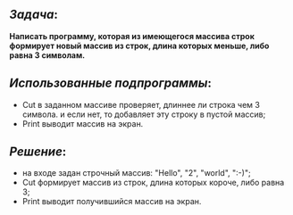 ## _Задача_:
**Написать программу, которая из имеющегося массива строк формирует новый массив из строк, длина которых меньше, либо равна 3 символам.**

## _Использованные подпрограммы_:
* Cut в заданном массиве проверяет, длиннее ли строка чем 3 символа. и если нет, то добавляет эту строку в пустой массив;
* Print выводит массив на экран.

## _Решение_:
* на входе задан строчный массив: "Hello", "2", "world", ":-)"; 
* Cut формирует массив из строк, длина которых короче, либо равна 3;
* Print выводит получившийся массив на экран.

